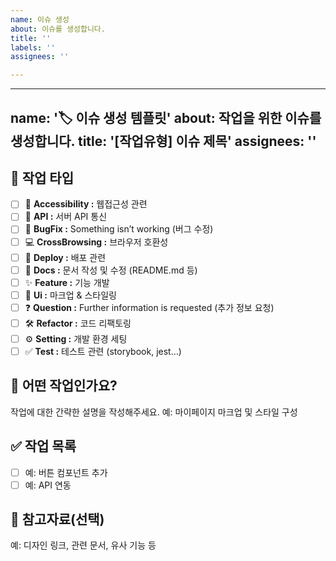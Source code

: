 ```yaml
---
name: 이슈 생성
about: 이슈를 생성합니다.
title: ''
labels: ''
assignees: ''

---
```


---
name: '🏷️ 이슈 생성 템플릿'
about: 작업을 위한 이슈를 생성합니다.
title: '[작업유형] 이슈 제목'
assignees: ''
---

## 📌 작업 타입

- [ ] 🥰 **Accessibility :** 웹접근성 관련
- [ ] 🔌 **API :** 서버 API 통신
- [ ] 🐛 **BugFix :** Something isn’t working (버그 수정)
- [ ] 💻 **CrossBrowsing :** 브라우저 호환성
- [ ] 🚀 **Deploy :** 배포 관련
- [ ] 📄 **Docs :** 문서 작성 및 수정 (README.md 등)
- [ ] ✨ **Feature :** 기능 개발
- [ ] 🎨 **Ui :** 마크업 & 스타일링
- [ ] ❓ **Question :** Further information is requested (추가 정보 요청)
- [ ] 🛠 **Refactor :** 코드 리팩토링
- [ ] ⚙️ **Setting :** 개발 환경 세팅
- [ ] ✅ **Test :** 테스트 관련 (storybook, jest…)

## 📝 어떤 작업인가요?

작업에 대한 간략한 설명을 작성해주세요.
예: 마이페이지 마크업 및 스타일 구성

## ✅ 작업 목록

- [ ] 예: 버튼 컴포넌트 추가
- [ ] 예: API 연동

## 📎 참고자료(선택)

예: 디자인 링크, 관련 문서, 유사 기능 등
